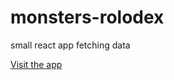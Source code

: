 # monsters-rolodex

small react app fetching data


<a href="https://dsandor87.github.io/monsters-rolodex/">Visit the app</a>


